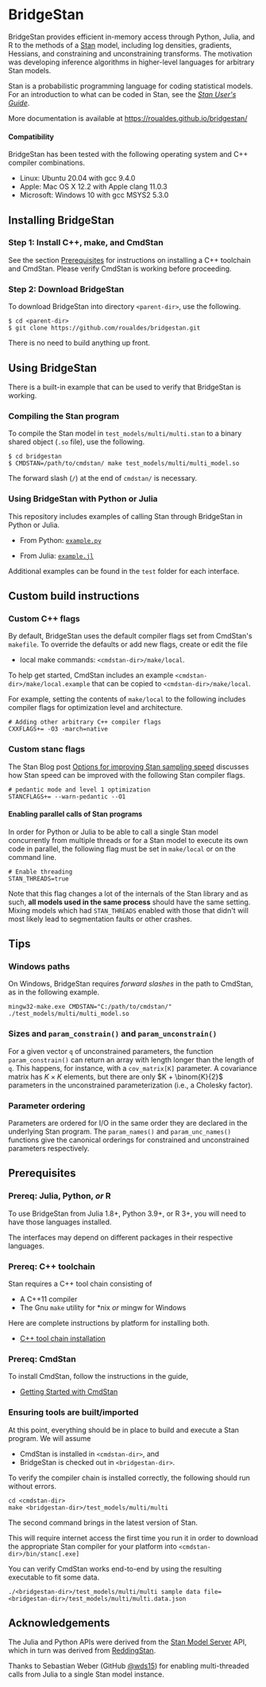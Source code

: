 # BridgeStan

BridgeStan provides efficient in-memory access through Python, Julia,
and R to the methods of a [Stan](https://mc-stan.org) model, including
log densities, gradients, Hessians, and constraining and unconstraining
transforms.  The motivation was developing inference algorithms in
higher-level languages for arbitrary Stan models.

Stan is a probabilistic programming language for coding statistical
models.  For an introduction to what can be coded in Stan, see the
[*Stan User's Guide*](https://mc-stan.org/docs/stan-users-guide/index.html).


More documentation is available at https://roualdes.github.io/bridgestan/


#### Compatibility

BridgeStan has been tested with the following operating system and C++
compiler combinations.

* Linux: Ubuntu 20.04 with gcc 9.4.0
* Apple: Mac OS X 12.2 with Apple clang 11.0.3
* Microsoft: Windows 10 with gcc MSYS2 5.3.0


## Installing BridgeStan

### Step 1: Install C++, make, and CmdStan

See the section [Prerequisites](#prerequisites) for instructions on
installing a C++ toolchain and CmdStan.  Please verify CmdStan is
working before proceeding.

### Step 2: Download BridgeStan

To download BridgeStan into directory `<parent-dir>`, use the following.

```shell
$ cd <parent-dir>
$ git clone https://github.com/roualdes/bridgestan.git
```

There is no need to build anything up front.


## Using BridgeStan

There is a built-in example that can be used to verify that BridgeStan
is working.

### Compiling the Stan program

To compile the Stan model in `test_models/multi/multi.stan` to a binary
shared object (`.so` file), use the following.

```
$ cd bridgestan
$ CMDSTAN=/path/to/cmdstan/ make test_models/multi/multi_model.so
```

The forward slash (`/`) at the end of `cmdstan/` is necessary.

### Using BridgeStan with Python or Julia

This repository includes examples of calling Stan through BridgeStan
in Python or Julia.

* From Python: [`example.py`](julia/example.py)

* From Julia: [`example.jl`](python/example.jl)

Additional examples can be found in the `test` folder for each interface.

## Custom build instructions

### Custom C++ flags

By default, BridgeStan uses the default compiler flags set from
CmdStan's `makefile`.  To override the defaults or add new flags, create
or edit the file

* local make commands: `<cmdstan-dir>/make/local`.

To help get started, CmdStan includes an example
`<cmdstan-dir>/make/local.example` that can be copied to
`<cmdstan-dir>/make/local`.


For example, setting the contents of `make/local` to the following
includes compiler flags for optimization level and architecture.

```
# Adding other arbitrary C++ compiler flags
CXXFLAGS+= -O3 -march=native
```

### Custom stanc flags

The Stan Blog post [Options for improving Stan sampling
speed](https://blog.mc-stan.org/2022/08/03/options-for-improving-stan-sampling-speed/)
discusses how Stan speed can be improved with the following Stan
compiler flags.

```
# pedantic mode and level 1 optimization
STANCFLAGS+= --warn-pedantic --O1
```

#### Enabling parallel calls of Stan programs

In order for Python or Julia to be able to call a single Stan model
concurrently from multiple threads or for a Stan model to execute its
own code in parallel, the following flag must be set in `make/local`
or on the command line.

```
# Enable threading
STAN_THREADS=true
```

Note that this flag changes a lot of the internals of the Stan library
and as such, **all models used in the same process** should have the same
setting. Mixing models which had `STAN_THREADS` enabled with those that didn't
will most likely lead to segmentation faults or other crashes.


## Tips

### Windows paths

On Windows, BridgeStan requires *forward slashes* in the path to
CmdStan, as in the following example.

```shell
mingw32-make.exe CMDSTAN="C:/path/to/cmdstan/" ./test_models/multi/multi_model.so
```

### Sizes and `param_constrain()` and `param_unconstrain()`

For a given vector `q` of unconstrained parameters, the function
`param_constrain()` can return an array with length longer than the
length of `q`.  This happens, for instance, with a `cov_matrix[K]`
parameter.  A covariance matrix has $K \times K$ elements,
but there are only $K + \binom{K}{2}$ parameters in the unconstrained
parameterization (i.e., a Cholesky factor).

### Parameter ordering

Parameters are ordered for I/O in the same order they are declared in
the underlying Stan program. The `param_names()` and `param_unc_names()`
functions give the canonical orderings for constrained and unconstrained
parameters respectively.

## Prerequisites

### Prereq: Julia, Python, *or* R

To use BridgeStan from Julia 1.8+, Python 3.9+, or R 3+, you will need to have those
languages installed.

The interfaces may depend on different packages in their respective languages.

### Prereq: C++ toolchain

Stan requires a C++ tool chain consisting of

* A C++11 compiler
* The Gnu `make` utility for \*nix *or* mingw for Windows

Here are complete instructions by platform for installing both.

* [C++ tool chain installation](https://mc-stan.org/docs/cmdstan-guide/cmdstan-installation.html#cpp-toolchain)

### Prereq: CmdStan

To install CmdStan, follow the instructions in the guide,

* [Getting Started with CmdStan](https://mc-stan.org/docs/cmdstan-guide/cmdstan-installation.html)


### Ensuring tools are built/imported

At this point, everything should be in place to build and execute a
Stan program.  We will assume

* CmdStan is installed in `<cmdstan-dir>`, and
* BridgeStan is checked out in `<bridgestan-dir>`.

To verify the compiler chain is installed correctly, the following
should run without errors.

```shell
cd <cmdstan-dir>
make <bridgestan-dir>/test_models/multi/multi
```

The second command brings in the latest version of Stan.

This will require internet access the first time you run it in order
to download the appropriate Stan compiler for your platform into
`<cmdstan-dir>/bin/stanc[.exe]`

You can verify CmdStan works end-to-end by using the resulting
executable to fit some data.

```shell
./<bridgestan-dir>/test_models/multi/multi sample data file=<bridgestan-dir>/test_models/multi/multi.data.json
```


## Acknowledgements

The Julia and Python APIs were derived from the
[Stan Model Server](https://github.com/bob-carpenter/stan-model-server/)
API, which in turn was derived from
[ReddingStan](https://github.com/dmuck/redding-stan).

Thanks to Sebastian Weber (GitHub [@wds15](https://github.com/wds15))
for enabling multi-threaded calls from Julia to a single Stan model instance.
